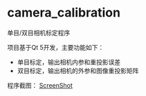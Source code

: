 # camera_calibration
单目/双目相机标定程序

项目基于Qt 5开发，主要功能如下：

* 单目标定，输出相机内参和重投影误差
* 双目标定，输出相机的外参和图像重投影矩阵

程序截图：
[ScreenShot](screenshot.jpg)